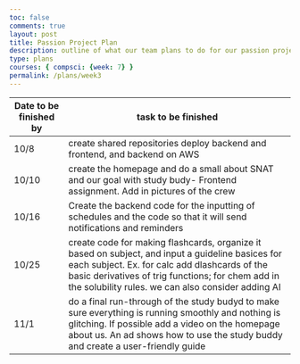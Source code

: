 ```yaml
---
toc: false
comments: true
layout: post
title: Passion Project Plan
description: outline of what our team plans to do for our passion project
type: plans
courses: { compsci: {week: 7} }
permalink: /plans/week3
---
```


| Date to be finished by | task to be finished |
|------|-------|
|10/8| create shared repositories deploy backend and frontend, and backend on AWS |
| 10/10 | create the homepage and do a small about SNAT and our goal with study budy- Frontend assignment. Add in pictures of the crew |
| 10/16 | Create the backend code for the inputting of schedules and the code so that it will send notifications and reminders |
| 10/25 | create code for making flashcards, organize it based on subject, and input a guideline basices for each subject. Ex. for calc add dlashcards of the basic derivatives of trig functions; for chem add in the solubility rules. we can also consider adding AI|
| 11/1 | do a final run-through of the study budyd to make sure everything is running smoothly and nothing is glitching. If possible add a video on the homepage about us. An ad shows how to use the study buddy and create a user-friendly guide |

